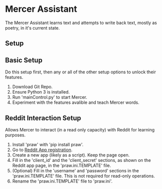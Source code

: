 # Mercer Assistant
The Mercer Assistant learns text and attempts to write back text, mostly as poetry, in it's current state.

## Setup
## Basic Setup
Do this setup first, then any or all of the other setup options to unlock their features.
1. Download Git Repo.
2. Ensure Python 3 is installed.
3. Run 'mainControl.py' to start Mercer.
4. Experiment with the features avalible and teach Mercer words.

## Reddit Interaction Setup
Allows Mercer to interact (in a read only capacity) with Reddit for learning purposes.
1. Install 'praw' with 'pip install praw'.
2. Go to [Reddit App registration](https://www.reddit.com/prefs/apps/).
3. Create a new app (likely as a script). Keep the page open.
4. Fill in the 'client_id' and the 'client_secret' sections, as shown on the Reddit app page, in the 'praw.ini.TEMPLATE' file.
5. (Optional) Fill in the 'username' and 'password' sections in the 'praw.ini.TEMPLATE' file. This is not required for read-only operations.
6. Rename the 'praw.ini.TEMPLATE' file to 'praw.ini'.